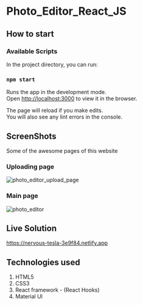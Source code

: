 # Photo_Editor_React_JS

## How to start 

### Available Scripts

In the project directory, you can run:

### `npm start`

Runs the app in the development mode.\
Open [http://localhost:3000](http://localhost:3000) to view it in the browser.

The page will reload if you make edits.\
You will also see any lint errors in the console.

## ScreenShots
Some of the awesome pages of this website
### Uploading page
![photo_editor_upload_page](https://user-images.githubusercontent.com/48177682/141680911-9d105958-8325-42ef-bf21-ce52a712b151.jpg)


### Main page
![photo_editor](https://user-images.githubusercontent.com/48177682/141680916-696e0702-55fb-4f73-a525-db98d70a350a.png)

## Live Solution
https://nervous-tesla-3e9f84.netlify.app 

## Technologies used
 1. HTML5
 2. CSS3
 3. React framework - (React Hooks)
 4. Material UI
